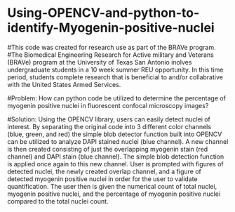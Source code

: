 # Using-OPENCV-and-python-to-identify-Myogenin-positive-nuclei
#This code was created for research use as part of the BRAVe program.
   #The Biomedical Engineering Research for Active military and Veterans (BRAVe) program at the University of Texas San Antonio inolves undergraduate students in a 10 week summer REU opportunity. In this time period, students complete research that is beneficial to and/or collabrative with the United States Armed Services.
   
#Problem: How can python code be utilized to determine the percentage of myogenin positive nuclei in fluorescent confocal microscopy images?

#Solution: Using the OPENCV library, users can easily detect nuclei of interest. By separating the original code into 3 different color channels (blue, green, and red) the simple blob detector function built into OPENCV can be utilized to analyze DAPI stained nuclei (blue channel). A new channel is then created consisting of just the overlapping myogenin stain (red channel) and DAPI stain (blue channel). The simple blob detection function is applied once again to this new channel. User is prompted with figures of detected nuclei, the newly created overlap channel, and a figure of detected myogenin positive nuclei in order for the user to validate quantification. The user then is given the numerical count of total nuclei, myogenin positive nuclei, and the percentage of myogenin positive nuclei compared to the total nuclei count.

